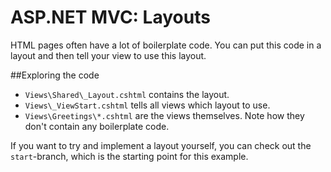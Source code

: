 # ASP.NET MVC: Layouts

HTML pages often have a lot of boilerplate code. You can put this code in a layout and then tell your view to use this layout.

##Exploring the code

* `Views\Shared\_Layout.cshtml` contains the layout.
* `Views\_ViewStart.cshtml` tells all views which layout to use.
* `Views\Greetings\*.cshtml` are the views themselves. Note how they don't contain any boilerplate code.

If you want to try and implement a layout yourself, you can check out the `start`-branch, which is the starting point for this example.